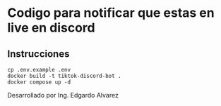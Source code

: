 # Codigo para notificar que estas en live en discord

## Instrucciones

```
cp .env.example .env
docker build -t tiktok-discord-bot .
docker compose up -d
```

Desarrollado por Ing. Edgardo Alvarez

